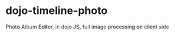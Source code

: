 dojo-timeline-photo
===================

Photo Album Editor, in dojo JS, full image processing on client side

